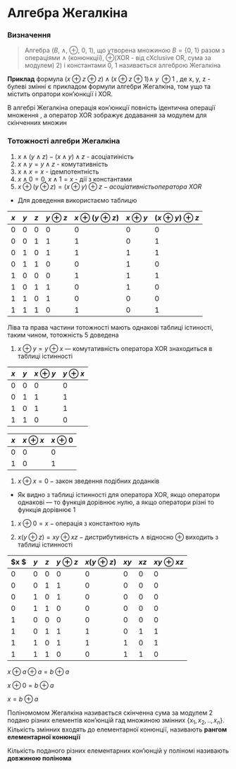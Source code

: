 # Алгебра Жегалкіна

### Визначення

> Алгебра $(B, \ \wedge, \  \oplus, \ 0, \ 1)$, що утворена множиною $B=\{0, \ 1\}$ разом з операціями $\wedge$ (конюнкції), $\oplus$(XOR - від cXclusive OR, сума за модулем) 2) і константами 0, 1 називається алгеброю Жегалкіна
> 

******Приклад****** формула $(x  \ \oplus  \ z \ \oplus \ z) \wedge(x \ \oplus \ z \ \oplus \ 1) \wedge \ y \ \oplus 1$ ,  де x, y, z - булеві змінні є прикладом формули алгебри Жегалкіна, том ущо та  містить опратори кон’юнкції і XOR. 

В алгебрі Жегалкіна операція кон’юнкції повність ідентична операції множення , а оператор XOR зображує додавання за модулем для скінченних множин

 

### Тотожності алгебри Жегалкіна

1. $x \wedge (y \wedge z) - (x \wedge y) \wedge z$ - асоціатиіність
2. $x \wedge y = y \wedge z$ - комутативність
3. $x \wedge x = x$  - ідемпотентність 
4. $x \wedge0 = 0$, $x \wedge1 = x$  - дії з константами 
5. $x \oplus (y \oplus z) = (x \oplus y)\oplus z - асоціативність оператора  \ XOR$
- Для доведення використаємо таблицю

| $x$ | $y$ | $z$ | $y \oplus z$ | $x \oplus (y \oplus z)$ | $x \oplus y$ | $(x \oplus y) \oplus z$ |
| --- | --- | --- | --- | --- | --- | --- |
| 0 | 0 | 0 | 0 | 0 | 0 | 0 |
| 0 | 0 | 1 | 1 | 1 | 0 | 1 |
| 0 | 1 | 0 | 1 | 1 | 1 | 1 |
| 0 | 1 | 1 | 0 | 0 | 1 | 0 |
| 1 | 0 | 0 | 0 | 1 | 1 | 1 |
| 1 | 0 | 1 | 1 | 0 | 1 | 0 |
| 1 | 1 | 0 | 1 | 0 | 0 | 0 |
| 1 | 1 | 1 | 0 | 1 | 0 | 1 |

Ліва та права частини тотожності мають однакові таблиці істиності, таким чином, тотожність 5 доведена

1. $x \oplus y = y \oplus x$ — комутативність оператора XOR знаходиться в таблиці істинності

| $x$ | $y$ | $x \oplus y$ | $y \oplus x$ |
| --- | --- | --- | --- |
| 0 | 0 | 0 | 0 |
| 0 | 1 | 1 | 1 |
| 1 | 0 | 1 | 1 |
| 1 | 1 | 0 | 0 |

| $x$ | $x \oplus x$ | $x \oplus 0$ |
| --- | --- | --- |
| 0 | 0 | 0 |
| 1 | 0 | 1 |

1. $x \oplus x = 0 - \text{закон зведення подібних доданків}$
- Як видно з таблиці істинності для оператора XOR, якщо оператори однакові — то функція дорівнює нулю, а якщо оператори різні то функція дорівнює 1
1. $x \oplus0 = x - \text {операція з константою нуль}$

1. $x (y \oplus z)  =xy \oplus xz - \text {дистрибутивність}$ $\wedge$ відносно $\oplus$ виходить з таблиці істинності

| $x $ | $y$ | $z$ | $y \oplus z$ | $x(y \oplus z)$ | $xy$ | $xz$ | $xy \oplus xz$ |
| --- | --- | --- | --- | --- | --- | --- | --- |
| 0 | 0 | 0 | 0 | 0 | 0 | 0 | 0 |
| 0 | 0 | 1 | 1 | 0 | 0 | 0 | 0 |
| 0 | 1 | 0 | 1 | 0 | 0 | 0 | 0 |
| 0 | 1 | 1 | 0 | 0 | 0 | 0 | 0 |
| 1 | 0 | 0 | 0 | 0 | 0 | 0 | 0 |
| 1 | 0 | 1 | 1 | 1 | 0 | 1 | 1 |
| 1 | 1 | 0 | 1 | 1 | 1 | 0 | 1 |
| 1 | 1 | 1 | 0 | 0 | 1 | 1 | 0 |

$x \oplus a \oplus a = b \oplus a$

$x \oplus 0 = b \oplus a$

$x = b \oplus a$

Поліномомом Жегалкіна називається скінченна сума за модулем 2 подано різних елементів кон’юнцій гад множиною змінних $\{x_1, x_2, .., x_n\}$. Кількість змінних входять до елементарної конюнції, називають **************рангом елементарної конюнції**************

Кількість поданого різних елементарних кон’юнцій у поліномі називають **********************************довжиною полінома**********************************

